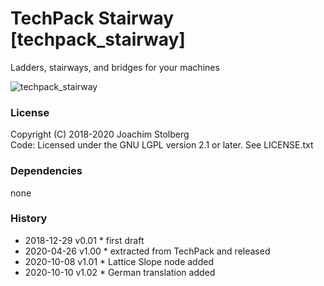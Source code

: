 TechPack Stairway [techpack_stairway]
=====================================

Ladders, stairways, and bridges for your machines

![techpack_stairway](https://github.com/joe7575/techpack_stairway/blob/master/screenshot.png)


### License
Copyright (C) 2018-2020 Joachim Stolberg  
Code: Licensed under the GNU LGPL version 2.1 or later. See LICENSE.txt  


### Dependencies 
none

### History
- 2018-12-29  v0.01  * first draft
- 2020-04-26  v1.00  * extracted from TechPack and released
- 2020-10-08  v1.01  * Lattice Slope node added 
- 2020-10-10  v1.02  * German translation added 
